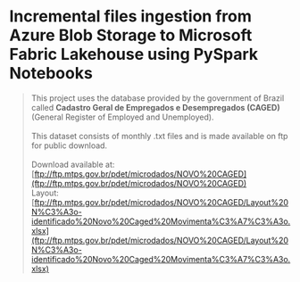 # Incremental files ingestion from Azure Blob Storage to Microsoft Fabric Lakehouse using PySpark Notebooks  

> This project uses the database provided by the government of Brazil called **Cadastro Geral de Empregados e Desempregados (CAGED)** (General Register of Employed and Unemployed).<br><br>
> This dataset consists of monthly .txt files and is made available on ftp for public download.  <br>  
> Download available at: [ftp://ftp.mtps.gov.br/pdet/microdados/NOVO%20CAGED](ftp://ftp.mtps.gov.br/pdet/microdados/NOVO%20CAGED)  <br> 
> Layout: [ftp://ftp.mtps.gov.br/pdet/microdados/NOVO%20CAGED/Layout%20N%C3%A3o-identificado%20Novo%20Caged%20Movimenta%C3%A7%C3%A3o.xlsx](ftp://ftp.mtps.gov.br/pdet/microdados/NOVO%20CAGED/Layout%20N%C3%A3o-identificado%20Novo%20Caged%20Movimenta%C3%A7%C3%A3o.xlsx)  <br> 


